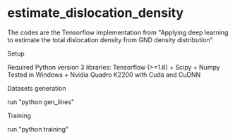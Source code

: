 # estimate_dislocation_density
The codes are the Tensorflow implementation from 
"Applying deep learning to estimate the total dislocation density from GND density distribution"

Setup

Required Python version 3 libraries: Tensorflow (>=1.6) + Scipy + Numpy
Tested in Windows + Nvidia Quadro K2200 with Cuda and CuDNN

Datasets generation

run "python gen_lines"

Training

run "python training"
